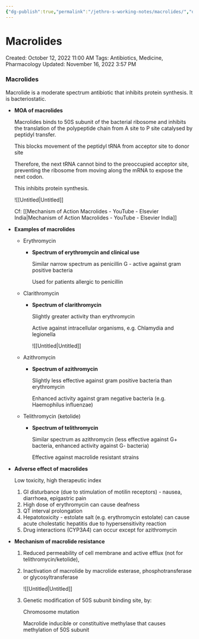 ```yaml
---
{"dg-publish":true,"permalink":"/jethro-s-working-notes/macrolides/","dgPassFrontmatter":true}
---
```



# Macrolides

Created: October 12, 2022 11:00 AM
Tags: Antibiotics, Medicine, Pharmacology
Updated: November 16, 2022 3:57 PM

### Macrolides

Macrolide is a moderate spectrum antibiotic that inhibits protein synthesis. It is bacteriostatic.

- **MOA of macrolides**
    
    Macrolides binds to 50S subunit of the bacterial ribosome and inhibits the translation of the polypeptide chain from A site to P site catalysed by peptidyl transfer.
    
    This blocks movement of the peptidyl tRNA from acceptor site to donor site
    
    Therefore, the next tRNA cannot bind to the preoccupied acceptor site, preventing the ribosome from moving along the mRNA to expose the next codon.
    
    This inhibits protein synthesis.
    
    ![[Untitled\|Untitled]]
    
    Cf: [[Mechanism of Action Macrolides - YouTube - Elsevier India\|Mechanism of Action Macrolides - YouTube - Elsevier India]] 
    
- **Examples of macrolides**
    - Erythromycin
        - **Spectrum of erythromycin and clinical use**
            
            Similar narrow spectrum as penicillin G - active against gram positive bacteria
            
            Used for patients allergic to penicillin
            
    - Clarithromycin
        - **Spectrum of clarithromycin**
            
            Slightly greater activity than erythromycin
            
            Active against intracellular organisms, e.g. Chlamydia and legionella
            
            ![[Untitled\|Untitled]]
            
    - Azithromycin
        - **Spectrum of azithromycin**
            
            Slightly less effective against gram positive bacteria than erythromycin
            
            Enhanced activity against gram negative bacteria (e.g. Haemophilus influenzae)
            
    - Telithromycin (ketolide)
        - **Spectrum of telithromycin**
            
            Similar spectrum as azithromycin (less effective against G+ bacteria, enhanced activity against G- bacteria)
            
            Effective against macrolide resistant strains
            
- **Adverse effect of macrolides**
    
    Low toxicity, high therapeutic index
    
    1. GI disturbance (due to stimulation of motilin receptors) - nausea, diarrhoea, epigastric pain
    2. High dose of erythromycin can cause deafness
    3. QT interval prolongation
    4. Hepatotoxicity - estolate salt (e.g. erythromycin estolate) can cause acute cholestatic hepatitis due to hypersensitivity reaction
    5. Drug interactions (CYP3A4) can occur except for azithromycin
- **Mechanism of macrolide resistance**
    1. Reduced permeability of cell membrane and active efflux (not for telithromycin/ketolide),
    2. Inactivation of macrolide by macrolide esterase, phosphotransferase or glycosyltransferase
        
        ![[Untitled\|Untitled]]
        
    3. Genetic modification of 50S subunit binding site, by:
        
        Chromosome mutation
        
        Macrolide inducible or constituitive methylase that causes methylation of 50S subunit
